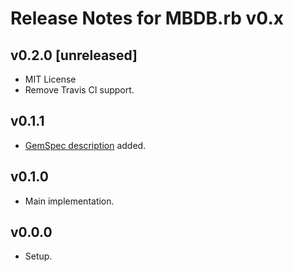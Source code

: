 # Release Notes for MBDB.rb v0.x

## v0.2.0 [unreleased]

- MIT License
- Remove Travis CI support.

## v0.1.1

- [GemSpec description](https://rubygems.org/gems/mbdb/versions/0.1.1) added.

## v0.1.0

- Main implementation.

## v0.0.0

- Setup.
